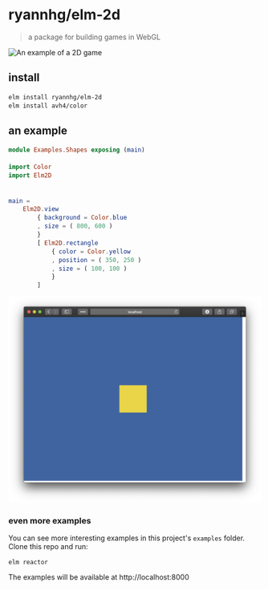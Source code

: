 # ryannhg/elm-2d
> a package for building games in WebGL

![An example of a 2D game](./examples/screenshots/animations.gif)

## install

```bash
elm install ryannhg/elm-2d
elm install avh4/color
```

## an example

```elm
module Examples.Shapes exposing (main)

import Color
import Elm2D


main =
    Elm2D.view
        { background = Color.blue
        , size = ( 800, 600 )
        }
        [ Elm2D.rectangle
            { color = Color.yellow
            , position = ( 350, 250 )
            , size = ( 100, 100 )
            }
        ]

```

![A screenshot of a yello rectangle](./examples/screenshots/intro.png)


### even more examples

You can see more interesting examples in this project's `examples` folder. Clone this repo and run:

```
elm reactor
```

The examples will be available at http://localhost:8000

